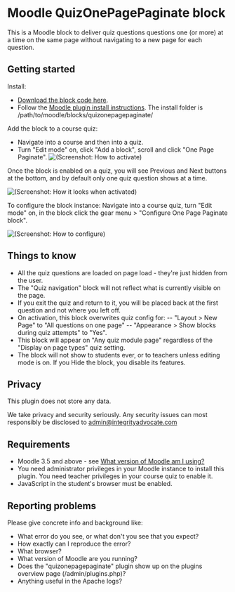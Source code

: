 # Moodle QuizOnePagePaginate block

This is a Moodle block to deliver quiz questions questions one (or more) at a time on the same page without navigating to a new page for each question.


## Getting started

Install:
- [Download the block code here](https://bitbucket.org/mwebv/moodle-block_quizonepagepaginate/downloads/).
- Follow the [Moodle plugin install instructions](https://docs.moodle.org/402/en/Installing_plugins#Installing_via_uploaded_ZIP_file). The install folder is /path/to/moodle/blocks/quizonepagepaginate/

Add the block to a course quiz:
- Navigate into a course and then into a quiz.
- Turn "Edit mode" on, click "Add a block", scroll and click "One Page Paginate".
![(Screenshot: How to activate)](https://bitbucket.org/mwebv/moodle-block_quizonepagepaginate/raw/9933c4ba2d643f9785a0014d53f272ee1ccaf2b0/docs/block_quizonepagepaginate-activate.png)

Once the block is enabled on a quiz, you will see Previous and Next buttons at the bottom, and by default only one quiz question shows at a time.

![(Screenshot: How it looks when activated)](https://bitbucket.org/mwebv/moodle-block_quizonepagepaginate/raw/9933c4ba2d643f9785a0014d53f272ee1ccaf2b0/docs/block_quizonepagepaginate-activated.png)


To configure the block instance: Navigate into a course quiz, turn "Edit mode" on, in the block click the gear menu > "Configure One Page Paginate block".

![(Screenshot: How to configure)](https://bitbucket.org/mwebv/moodle-block_quizonepagepaginate/raw/9933c4ba2d643f9785a0014d53f272ee1ccaf2b0/docs/block_quizonepagepaginate-configure-1.png)


## Things to know

- All the quiz questions are loaded on page load - they're just hidden from the user.
- The "Quiz navigation" block will not reflect what is currently visible on the page.
- If you exit the quiz and return to it, you will be placed back at the first question and not where you left off.
- On activation, this block overwrites quiz config for:
-- "Layout > New Page" to "All questions on one page"
-- "Appearance > Show blocks during quiz attempts" to "Yes".
- This block will appear on "Any quiz module page" regardless of the "Display on page types" quiz setting.
- The block will not show to students ever, or to teachers unless editing mode is on. If you Hide the block, you disable its features.


## Privacy

This plugin does not store any data.

We take privacy and security seriously. Any security issues can most responsibly be disclosed to admin@integrityadvocate.com


## Requirements

- Moodle 3.5 and above - see [What version of Moodle am I using?](https://docs.moodle.org/en/Moodle_version#What_version_of_Moodle_am_I_using)
- You need administrator privileges in your Moodle instance to install this plugin. You need teacher privileges in your course quiz to enable it.
- JavaScript in the student's browser must be enabled.

## Reporting problems
Please give concrete info and background like:

- What error do you see, or what don't you see that you expect?
- How exactly can I reproduce the error?
- What browser?
- What version of Moodle are you running?
- Does the "quizonepagepaginate" plugin show up on the plugins overview page (/admin/plugins.php)?
- Anything useful in the Apache logs?
